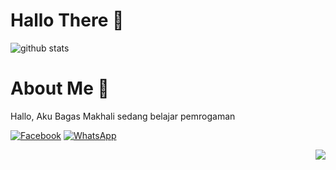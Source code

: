 # Hallo There 👋

![github stats](https://github-readme-stats.vercel.app/api?username=FLAMEZOMBIE&show_icons=true)

# About Me :tada:

Hallo, Aku Bagas Makhali sedang belajar pemrogaman

[![Facebook](https://cdn4.iconfinder.com/data/icons/social-media-2210/24/Facebook-24.png)](https://www.instagram.com/u.paramarta_yt/)
[![WhatsApp](https://cdn3.iconfinder.com/data/icons/social-media-chamfered-corner/154/whatsapp-24.png)](https://wa.me/628157642183)

<img src="https://komarev.com/ghpvc/?username=FLAMEZOMBIE&color=blue&style=flat-square" align="right" />
